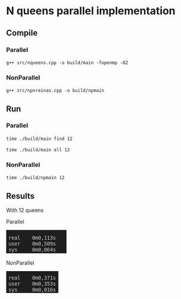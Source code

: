 # N queens parallel implementation

## Compile

### Parallel

```
g++ src/nqueens.cpp -o build/main -fopenmp -O2
```

### NonParallel

```
g++ src/npnreinas.cpp -o build/npmain
```

## Run

### Parallel

```
time ./build/main find 12
```
```
time ./build/main all 12 
```


### NonParallel

```
time ./build/npmain 12
```

## Results

With 12 queens

Parallel

![Parallel](images/parallel.png)

NonParallel

![Non Parallel](images/nonparallel.png)
